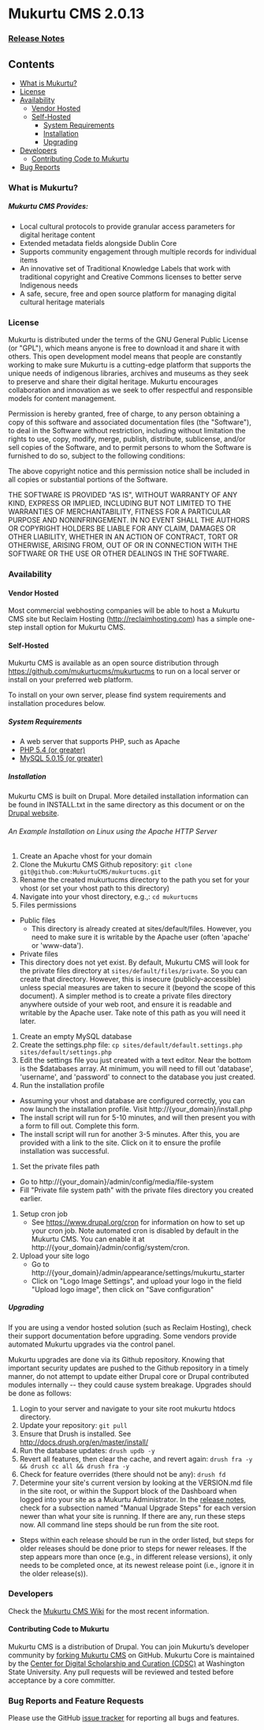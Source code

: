 # Mukurtu CMS 2.0.13
### [Release Notes](VERSION.md)

## Contents
* [What is Mukurtu?](#whatis)
* [License](#license)
* [Availability](#availability)
  * [Vendor Hosted](#vendor-hosted)
  * [Self-Hosted](#self-hosted)
    * [System Requirements](#system-requirements)
    * [Installation](#installation)
    * [Upgrading](#upgrading)
* [Developers](#developers)
  * [Contributing Code to Mukurtu](#code-contributing)
* [Bug Reports](#bug-reports)

### <a name="whatis"></a>What is Mukurtu?
##### Mukurtu CMS Provides:

* Local cultural protocols to provide granular access parameters for digital heritage content
* Extended metadata fields alongside Dublin Core
* Supports community engagement through multiple records for individual items
* An innovative set of Traditional Knowledge Labels that work with traditional copyright and Creative Commons licenses to better serve Indigenous needs
* A safe, secure, free and open source platform for managing digital cultural heritage materials

### <a name="license"></a>License

Mukurtu is distributed under the terms of the GNU General Public License (or "GPL"), which means anyone is free to download it and share it with others. This open development model means that people are constantly working to make sure Mukurtu is a cutting-edge platform that supports the unique needs of indigenous libraries, archives and museums as they seek to preserve and share their digital heritage. Mukurtu encourages collaboration and innovation as we seek to offer respectful and responsible models for content management.

Permission is hereby granted, free of charge, to any person obtaining a copy of this software and associated documentation files (the "Software"), to deal in the Software without restriction, including without limitation the rights to use, copy, modify, merge, publish, distribute, sublicense, and/or sell copies of the Software, and to permit persons to whom the Software is furnished to do so, subject to the following conditions:

The above copyright notice and this permission notice shall be included in all copies or substantial portions of the Software.

THE SOFTWARE IS PROVIDED "AS IS", WITHOUT WARRANTY OF ANY KIND, EXPRESS OR IMPLIED, INCLUDING BUT NOT LIMITED TO THE WARRANTIES OF MERCHANTABILITY, FITNESS FOR A PARTICULAR PURPOSE AND NONINFRINGEMENT. IN NO EVENT SHALL THE AUTHORS OR COPYRIGHT HOLDERS BE LIABLE FOR ANY CLAIM, DAMAGES OR OTHER LIABILITY, WHETHER IN AN ACTION OF CONTRACT, TORT OR OTHERWISE, ARISING FROM, OUT OF OR IN CONNECTION WITH THE SOFTWARE OR THE USE OR OTHER DEALINGS IN THE SOFTWARE.

### <a name="availability"></a>Availability

#### <a name="vendor-hosted"></a> Vendor Hosted
Most commercial webhosting companies will be able to host a Mukurtu CMS site but Reclaim Hosting (http://reclaimhosting.com) has a simple one-step install option for Mukurtu CMS.

#### <a name="self-hosted"></a>Self-Hosted
Mukurtu CMS is available as an open source distribution through https://github.com/mukurtucms/mukurtucms to run on a local server or install on your preferred web platform.

To install on your own server, please find system requirements and installation procedures below.

##### <a name="system-requirements"></a>System Requirements
* A web server that supports PHP, such as Apache
* [PHP 5.4 (or greater)](http://www.php.net/)
* [MySQL 5.0.15 (or greater)](http://www.mysql.com/)

##### <a name="installation"></a>Installation
Mukurtu CMS is built on Drupal. More detailed installation information can be found in INSTALL.txt in the same directory as this document or on the [Drupal website](https://www.drupal.org/docs/7/install).

###### An Example Installation on Linux using the Apache HTTP Server
1. Create an Apache vhost for your domain
1. Clone the Mukurtu CMS Github repository: `git clone git@github.com:MukurtuCMS/mukurtucms.git`
1. Rename the created mukurtucms directory to the path you set for your vhost (or set your vhost path to this directory)
1. Navigate into your vhost directory, e.g.,: `cd mukurtucms`
1. Files permissions
 * Public files
    * This directory is already created at sites/default/files. However, you need to make sure it is writable by the Apache user (often 'apache' or 'www-data').
 * Private files
 * This directory does not yet exist. By default, Mukurtu CMS will look for the private files directory at `sites/default/files/private`. So you can create that directory. However, this is insecure (publicly-accessible) unless special measures are taken to secure it (beyond the scope of this document). A simpler method is to create a private files directory anywhere outside of your web root, and ensure it is readable and writable by the Apache user. Take note of this path as you will need it later.
1. Create an empty MySQL database
1. Create the settings.php file: `cp sites/default/default.settings.php sites/default/settings.php`
1. Edit the settings file you just created with a text editor. Near the bottom is the $databases array. At minimum, you will need to fill out 'database', 'username', and 'password' to connect to the database you just created.
1. Run the installation profile
 * Assuming your vhost and database are configured correctly, you can now launch the installation profile. Visit http://{your_domain}/install.php
 * The install script will run for 5-10 minutes, and will then present you with a form to fill out. Complete this form.
 * The install script will run for another 3-5 minutes. After this, you are provided with a link to the site. Click on it to ensure the profile installation was successful.
1. Set the private files path
 * Go to http://{your_domain}/admin/config/media/file-system
 * Fill "Private file system path" with the private files directory you created earlier.
1. Setup cron job
    * See https://www.drupal.org/cron for information on how to set up your cron job. Note automated cron is disabled by default in the Mukurtu CMS. You can enable it at http://{your_domain}/admin/config/system/cron.
1. Upload your site logo
    * Go to http://{your_domain}/admin/appearance/settings/mukurtu_starter
    * Click on "Logo Image Settings", and upload your logo in the field "Upload logo image", then click on "Save configuration"

##### <a name="upgrading"></a>Upgrading

If you are using a vendor hosted solution (such as Reclaim Hosting), check their support documentation before upgrading. Some vendors provide automated Mukurtu upgrades via the control panel.

Mukurtu upgrades are done via its Github repository. Knowing that important security updates are pushed to the Github repository in a timely manner, do not attempt to update either Drupal core or Drupal contributed modules internally -- they could cause system breakage. Upgrades should be done as follows:

1. Login to your server and navigate to your site root mukurtu htdocs directory.
1. Update your repository: `git pull`
1. Ensure that Drush is installed. See http://docs.drush.org/en/master/install/
1. Run the database updates: `drush updb -y`
1. Revert all features, then clear the cache, and revert again: `drush fra -y && drush cc all && drush fra -y`
1. Check for feature overrides (there should not be any): `drush fd`
1. Determine your site's current version by looking at the VERSION.md file in the site root, or within the Support block of the Dashboard when logged into your site as a Mukurtu Administrator. In the [release notes](VERSION.md), check for a subsection named "Manual Upgrade Steps" for each version newer than what your site is running. If there are any, run these steps now. All command line steps should be run from the site root.
  * Steps within each release should be run in the order listed, but steps for older releases should be done prior to steps for newer releases. If the step appears more than once (e.g., in different release versions), it only needs to be completed once, at its newest release point (i.e., ignore it in the older release(s)).

### <a name="developers"></a>Developers

Check the [Mukurtu CMS Wiki](https://github.com/MukurtuCMS/mukurtucms/wiki) for the most recent information.

#### <a name="code-contributing"></a>Contributing Code to Mukurtu
Mukurtu CMS is a distribution of Drupal. You can join Mukurtu’s developer community by [forking Mukurtu CMS](https://github.com/mukurtucms/mukurtucms) on GitHub.
Mukurtu Core is maintained by the [Center for Digital Scholarship and Curation (CDSC)](http://cdsc.libraries.wsu.edu) at Washington State University. Any pull requests will be reviewed and tested before acceptance by a core committer.

### <a name="bug-reports"></a>Bug Reports and Feature Requests
Please use the GitHub [issue tracker](https://github.com/MukurtuCMS/mukurtucms/issues) for reporting all bugs and features.

